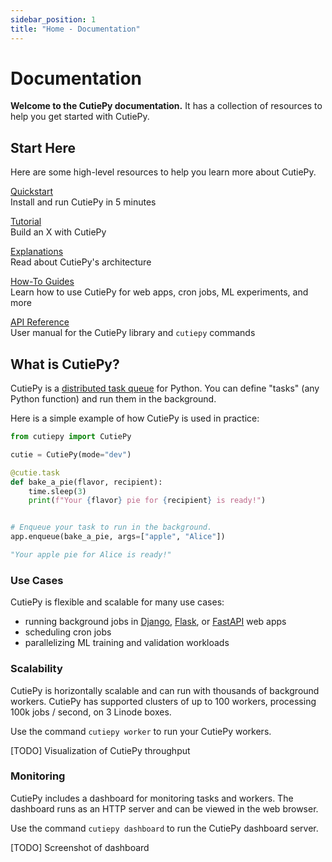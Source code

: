 ```yaml
---
sidebar_position: 1
title: "Home - Documentation"
---
```


# Documentation

**Welcome to the CutiePy documentation.** It has a collection of resources to help you get started with CutiePy.

## Start Here

Here are some high-level resources to help you learn more about CutiePy.

<p>
    <a href="/docs/quickstart" style={{"font-size": "1.25rem", "font-weight": "bold"}}>Quickstart</a>
    <br/>
    <span style={{"font-style": "italic"}}>Install and run CutiePy in 5 minutes</span>
</p>
<p>
    <a href="/docs/quickstart" style={{"font-size": "1.25rem", "font-weight": "bold"}}>Tutorial</a>
    <br/>
    <span style={{"font-style": "italic"}}>Build an X with CutiePy</span>
</p>
<p>
    <a href="/docs/quickstart" style={{"font-size": "1.25rem", "font-weight": "bold"}}>Explanations</a>
    <br/>
    <span style={{"font-style": "italic"}}>Read about CutiePy's architecture</span>
</p>
<p>
    <a href="/docs/quickstart" style={{"font-size": "1.25rem", "font-weight": "bold"}}>How-To Guides</a>
    <br/>
    <span style={{"font-style": "italic"}}>Learn how to use CutiePy for web apps, cron jobs, ML experiments, and more</span>
</p>
<p>
    <a href="/docs/quickstart" style={{"font-size": "1.25rem", "font-weight": "bold"}}>API Reference</a>
    <br/>
    <span style={{"font-style": "italic"}}>User manual for the CutiePy library and <code style={{"font-style": "normal"}}>cutiepy</code> commands</span>
</p>

## What is CutiePy?

CutiePy is a [distributed task queue](#TODO-write-blog-post) for Python. You can define "tasks" (any Python function) and run them in the background.

Here is a simple example of how CutiePy is used in practice:

```python title="cutie.py"
from cutiepy import CutiePy

cutie = CutiePy(mode="dev")

@cutie.task
def bake_a_pie(flavor, recipient):
    time.sleep(3)
    print(f"Your {flavor} pie for {recipient} is ready!")


# Enqueue your task to run in the background.
app.enqueue(bake_a_pie, args=["apple", "Alice"])
```

```python title="Output from background worker"
"Your apple pie for Alice is ready!"
```

### Use Cases
CutiePy is flexible and scalable for many use cases:

* running background jobs in [Django](https://www.djangoproject.com/), [Flask](https://flask.palletsprojects.com/), or [FastAPI](https://fastapi.tiangolo.com/) web apps
* scheduling cron jobs
* parallelizing ML training and validation workloads

### Scalability

CutiePy is horizontally scalable and can run with thousands of background workers. CutiePy has supported clusters of up to 100 workers, processing 100k jobs / second, on 3 Linode boxes.

Use the command `cutiepy worker` to run your CutiePy workers.

[TODO] Visualization of CutiePy throughput

### Monitoring

CutiePy includes a dashboard for monitoring tasks and workers. The dashboard runs as an HTTP server and can be viewed in the web browser.

Use the command `cutiepy dashboard` to run the CutiePy dashboard server.

[TODO] Screenshot of dashboard
